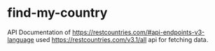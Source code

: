 # find-my-country
API Documentation of https://restcountries.com/#api-endpoints-v3-language  used https://restcountries.com/v3.1/all api for fetching data.
